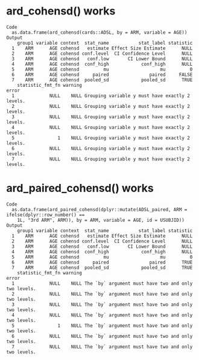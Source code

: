 # ard_cohensd() works

    Code
      as.data.frame(ard_cohensd(cards::ADSL, by = ARM, variable = AGE))
    Output
        group1 variable context  stat_name           stat_label statistic
      1    ARM      AGE cohensd   estimate Effect Size Estimate      NULL
      2    ARM      AGE cohensd conf.level  CI Confidence Level      NULL
      3    ARM      AGE cohensd   conf.low       CI Lower Bound      NULL
      4    ARM      AGE cohensd  conf_high            conf_high      NULL
      5    ARM      AGE cohensd         mu                   mu         0
      6    ARM      AGE cohensd     paired               paired     FALSE
      7    ARM      AGE cohensd  pooled_sd            pooled_sd      TRUE
        statistic_fmt_fn warning                                           error
      1             NULL    NULL Grouping variable y must have exactly 2 levels.
      2             NULL    NULL Grouping variable y must have exactly 2 levels.
      3             NULL    NULL Grouping variable y must have exactly 2 levels.
      4             NULL    NULL Grouping variable y must have exactly 2 levels.
      5                1    NULL Grouping variable y must have exactly 2 levels.
      6             NULL    NULL Grouping variable y must have exactly 2 levels.
      7             NULL    NULL Grouping variable y must have exactly 2 levels.

# ard_paired_cohensd() works

    Code
      as.data.frame(ard_paired_cohensd(dplyr::mutate(ADSL_paired, ARM = ifelse(dplyr::row_number() ==
        1L, "3rd ARM", ARM)), by = ARM, variable = AGE, id = USUBJID))
    Output
        group1 variable context  stat_name           stat_label statistic
      1    ARM      AGE cohensd   estimate Effect Size Estimate      NULL
      2    ARM      AGE cohensd conf.level  CI Confidence Level      NULL
      3    ARM      AGE cohensd   conf.low       CI Lower Bound      NULL
      4    ARM      AGE cohensd  conf_high            conf_high      NULL
      5    ARM      AGE cohensd         mu                   mu         0
      6    ARM      AGE cohensd     paired               paired      TRUE
      7    ARM      AGE cohensd  pooled_sd            pooled_sd      TRUE
        statistic_fmt_fn warning                                                error
      1             NULL    NULL The `by` argument must have two and only two levels.
      2             NULL    NULL The `by` argument must have two and only two levels.
      3             NULL    NULL The `by` argument must have two and only two levels.
      4             NULL    NULL The `by` argument must have two and only two levels.
      5                1    NULL The `by` argument must have two and only two levels.
      6             NULL    NULL The `by` argument must have two and only two levels.
      7             NULL    NULL The `by` argument must have two and only two levels.


